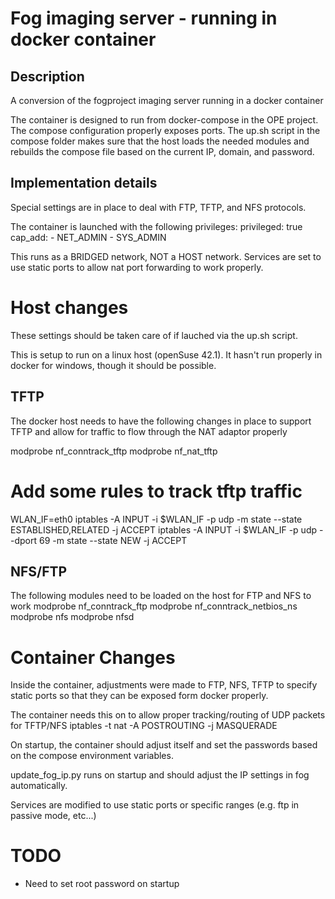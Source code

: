 
# Fog imaging server - running in docker container

## Description
A conversion of the fogproject imaging server running in a docker container

The container is designed to run from docker-compose in the OPE project. The compose
configuration properly exposes ports. The up.sh script in the compose folder makes sure
that the host loads the needed modules and rebuilds the compose file based on the
current IP, domain, and password.

## Implementation details

Special settings are in place to deal with FTP, TFTP, and NFS protocols.

The container is launched with the following privileges:
privileged: true
cap_add:
    - NET_ADMIN
    - SYS_ADMIN

This runs as a BRIDGED network, NOT a HOST network. Services are set to use static ports
to allow nat port forwarding to work properly.

# Host changes
These settings should be taken care of if lauched via the up.sh script.

This is setup to run on a linux host (openSuse 42.1). It hasn't run properly in
docker for windows, though it should be possible.

## TFTP
The docker host needs to have the following changes in place to support TFTP and allow
for traffic to flow through the NAT adaptor properly

modprobe nf_conntrack_tftp
modprobe nf_nat_tftp

# Add some rules to track tftp traffic
WLAN_IF=eth0
iptables -A INPUT -i $WLAN_IF -p udp -m state --state ESTABLISHED,RELATED -j ACCEPT
iptables -A INPUT -i $WLAN_IF -p udp --dport 69 -m state --state NEW -j ACCEPT

## NFS/FTP
The following modules need to be loaded on the host for FTP and NFS to work
modprobe nf_conntrack_ftp
modprobe nf_conntrack_netbios_ns
modprobe nfs
modprobe nfsd


# Container Changes
Inside the container, adjustments were made to FTP, NFS, TFTP to specify static ports
so that they can be exposed form docker properly.

The container needs this on to allow proper tracking/routing of UDP packets for TFTP/NFS
iptables -t nat -A POSTROUTING -j MASQUERADE

On startup, the container should adjust itself and set the passwords based on the compose 
environment variables.

update_fog_ip.py runs on startup and should adjust the IP settings in fog automatically.

Services are modified to use static ports or specific ranges (e.g. ftp in passive mode, etc...)


# TODO
- Need to set root password on startup
